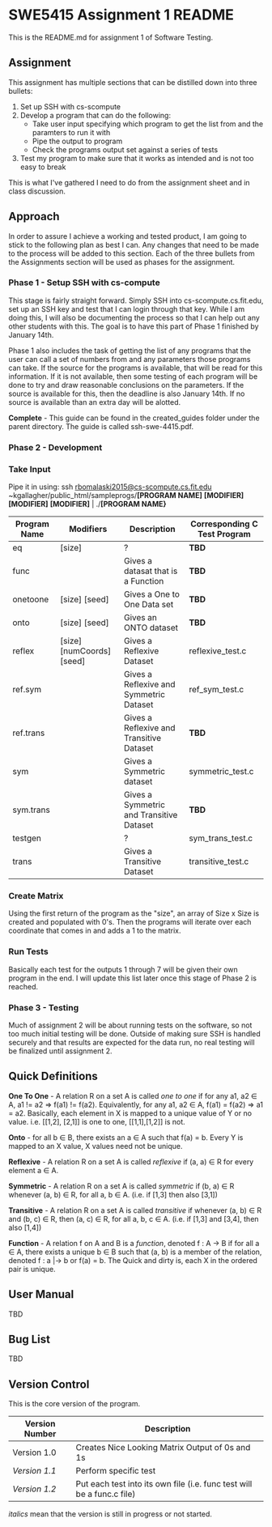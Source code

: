 # SWE5415 Assignment 1 README

This is the README.md for assignment 1 of Software Testing.

## Assignment

This assignment has multiple sections that can be distilled down into three bullets:
1. Set up SSH with cs-scompute
2. Develop a program that can do the following:
   * Take user input specifying which program to get the list from and the paramters to run it with
   * Pipe the output to program
   * Check the programs output set against a series of tests
3. Test my program to make sure that it works as intended and is not too easy to break 

This is what I've gathered I need to do from the assignment sheet and in class discussion.

## Approach

In order to assure I achieve a working and tested product, I am going to stick to the following plan as best I can.  Any changes that need to be made to the process will be added to this section. Each of the three bullets from the Assignments section will be used as phases for the assignment.

### Phase 1 - Setup SSH with cs-compute
This stage is fairly straight forward. Simply SSH into cs-scompute.cs.fit.edu, set up an SSH key and test that I can login through that key. While I am doing this, I will also be documenting the process so that I can help out any other students with this. The goal is to have this part of Phase 1 finished by January 14th.

Phase 1 also includes the task of getting the list of any programs that the user can call a set of numbers from and any parameters those programs can take. If the source for the programs is available, that will be read for this information. If it is not available, then some testing of each program will be done to try and draw reasonable conclusions on the parameters. If the source is available for this, then the deadline is also January 14th. If no source is available than an extra day will be alotted.

**Complete** - This guide can be found in the created_guides folder under the parent directory.  The guide is called ssh-swe-4415.pdf.

### Phase 2 - Development

### Take Input

Pipe it in using: ssh rbomalaski2015@cs-scompute.cs.fit.edu ~kgallagher/public_html/sampleprogs/**[PROGRAM NAME]** **[MODIFIER]** **[MODIFIER]** **[MODIFIER]** | ./**[PROGRAM NAME}**

Program Name | Modifiers                         | Description                                      | Corresponding C Test Program
------------ | --------------------------------- | ----------------------------------------------   | -----------------------------
eq           | \[size\]                          | ?                                                | **TBD**
func         |                                   | Gives a datasat that is a Function               | **TBD**
onetoone     | \[size\] \[seed\]                 | Gives a One to One Data set                      | **TBD**
onto         | \[size\] \[seed\]                 | Gives an ONTO dataset                            | **TBD**
reflex       | \[size\] \[numCoords\] \[seed\]   | Gives a Reflexive Dataset                        | reflexive_test.c
ref.sym      |                                   | Gives a Reflexive and Symmetric Dataset          | ref_sym_test.c
ref.trans    |                                   | Gives a Reflexive and Transitive Dataset         | **TBD**
sym          |                                   | Gives a Symmetric dataset                        | symmetric_test.c
sym.trans    |                                   | Gives a Symmetric and Transitive Dataset         | **TBD**
testgen      |                                   | ?                                                | sym_trans_test.c
trans        |                                   | Gives a Transitive Dataset                       | transitive_test.c

### Create Matrix

Using the first return of the program as the "size", an array of Size x Size is created and populated with 0's. Then the programs will iterate over each coordinate that comes in and adds a 1 to the matrix.

### Run Tests

Basically each test for the outputs 1 through 7 will be given their own program in the end. I will update this list later once this stage of Phase 2 is reached.

### Phase 3 - Testing
Much of assignment 2 will be about running tests on the software, so not too much initial testing will be done. Outside of making sure SSH is handled securely and that results are expected for the data run, no real testing will be finalized until assignment 2.

## Quick Definitions
**One To One** - A relation R on a set A is called *one to one* if for any a1, a2 ∈ A, a1 != a2 ⇒ f(a1) != f(a2). Equivalently, for any a1, a2 ∈ A, f(a1) = f(a2) ⇒ a1 = a2. Basically, each element in X is mapped to a unique value of Y or no value. i.e. \[\[1,2\], \[2,1\]\] is one to one, \[\[1,1\],\[1,2\]\] is not.

**Onto** - for all b ∈ B, there exists an a ∈ A such that f(a) = b.   Every Y is mapped to an X value, X values need not be unique.

**Reflexive** - A relation R on a set A is called *reflexive* if (a, a) ∈ R for every element a ∈ A.

**Symmetric** - A relation R on a set A is called *symmetric* if (b, a) ∈ R whenever (a, b) ∈ R, for all a, b ∈ A. (i.e. if \[1,3\] then also \[3,1\])

**Transitive** - A relation R on a set A is called *transitive* if whenever (a, b) ∈ R and (b, c) ∈ R, then (a, c) ∈ R, for all a, b, c ∈ A. (i.e. if \[1,3\] and \[3,4\], then also \[1,4\])

**Function** - A relation f on A and B is a *function*, denoted f : A → B if for all a ∈ A, there exists a unique b ∈ B such that (a, b) is a member of the relation, denoted f : a |→ b or f(a) = b. The Quick and dirty is, each X in the ordered pair is unique.

## User Manual
TBD

## Bug List
TBD

## Version Control

This is the core version of the program. 

Version Number | Description
-------------- | -----------
Version 1.0    | Creates Nice Looking Matrix Output of 0s and 1s
*Version 1.1*  | Perform specific test
*Version 1.2*  | Put each test into its own file (i.e. func test will be a func.c file)


*italics* mean that the version is still in progress or not started.